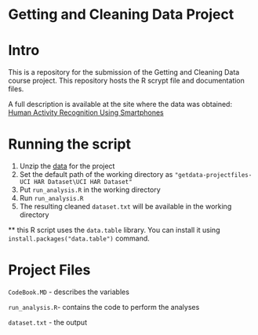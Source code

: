 Getting and Cleaning Data Project
===============

Intro
===============
This is a repository for the submission of the Getting and Cleaning Data course project.
This repository hosts the R scrypt file and documentation files.

A full description is available at the site where the data was obtained: 
[Human Activity Recognition Using Smartphones](http://archive.ics.uci.edu/ml/datasets/Human+Activity+Recognition+Using+Smartphones) 

Running the script
===============
1. Unzip the [data](https://d396qusza40orc.cloudfront.net/getdata%2Fprojectfiles%2FUCI%20HAR%20Dataset.zip) for the project
1. Set the default path of the working directory as `"getdata-projectfiles-UCI HAR Dataset\UCI HAR Dataset"`
2. Put `run_analysis.R` in the working directory
3. Run `run_analysis.R`
4. The resulting cleaned `dataset.txt` will be available in the working directory

** this R script uses the `data.table` library. You can install it using `install.packages("data.table")` command.

Project Files
===============
`CodeBook.MD`   - describes the variables

`run_analysis.R`- contains the code to perform the analyses

`dataset.txt`   - the output
